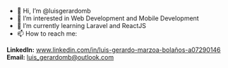 - 👋 Hi, I’m @luisgerardomb
- 👀 I’m interested in Web Development and Mobile Development
- 🌱 I’m currently learning Laravel and ReactJS
- 📫 How to reach me:

**LinkedIn:** www.linkedin.com/in/luis-gerardo-marzoa-bolaños-a07290146
**Email:** luis_gerardomb@outlook.com

<!---
luisgerardomb/luisgerardomb is a ✨ special ✨ repository because its `README.md` (this file) appears on your GitHub profile.
You can click the Preview link to take a look at your changes.
--->
